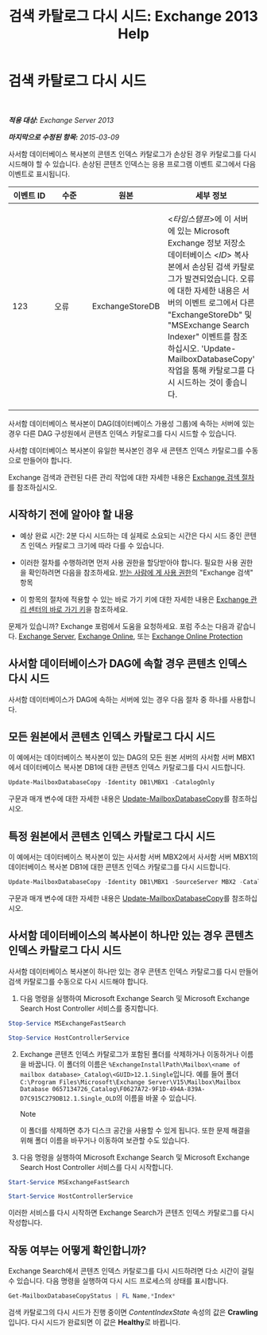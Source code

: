 ﻿---
title: '검색 카탈로그 다시 시드: Exchange 2013 Help'
TOCTitle: 검색 카탈로그 다시 시드
ms:assetid: 9d873bd4-0422-4975-b5e2-82a347479115
ms:mtpsurl: https://technet.microsoft.com/ko-kr/library/Ee633475(v=EXCHG.150)
ms:contentKeyID: 52058108
ms.date: 05/22/2018
mtps_version: v=EXCHG.150
ms.translationtype: MT
---

# 검색 카탈로그 다시 시드

 

_**적용 대상:** Exchange Server 2013_

_**마지막으로 수정된 항목:** 2015-03-09_

사서함 데이터베이스 복사본의 콘텐츠 인덱스 카탈로그가 손상된 경우 카탈로그를 다시 시드해야 할 수 있습니다. 손상된 콘텐츠 인덱스는 응용 프로그램 이벤트 로그에서 다음 이벤트로 표시됩니다.


<table>
<colgroup>
<col style="width: 25%" />
<col style="width: 25%" />
<col style="width: 25%" />
<col style="width: 25%" />
</colgroup>
<thead>
<tr class="header">
<th>이벤트 ID</th>
<th>수준</th>
<th>원본</th>
<th>세부 정보</th>
</tr>
</thead>
<tbody>
<tr class="odd">
<td><p>123</p></td>
<td><p>오류</p></td>
<td><p>ExchangeStoreDB</p></td>
<td><p>&lt;<em>타임스탬프</em>&gt;에 이 서버에 있는 Microsoft Exchange 정보 저장소 데이터베이스 &lt;<em>ID</em>&gt; 복사본에서 손상된 검색 카탈로그가 발견되었습니다. 오류에 대한 자세한 내용은 서버의 이벤트 로그에서 다른 &quot;ExchangeStoreDb&quot; 및 &quot;MSExchange Search Indexer&quot; 이벤트를 참조하십시오. 'Update-MailboxDatabaseCopy' 작업을 통해 카탈로그를 다시 시드하는 것이 좋습니다.</p></td>
</tr>
</tbody>
</table>


사서함 데이터베이스 복사본이 DAG(데이터베이스 가용성 그룹)에 속하는 서버에 있는 경우 다른 DAG 구성원에서 콘텐츠 인덱스 카탈로그를 다시 시드할 수 있습니다.

사서함 데이터베이스 복사본이 유일한 복사본인 경우 새 콘텐츠 인덱스 카탈로그를 수동으로 만들어야 합니다.

Exchange 검색과 관련된 다른 관리 작업에 대한 자세한 내용은 [Exchange 검색 절차](exchange-search-procedures-exchange-2013-help.md)를 참조하십시오.

## 시작하기 전에 알아야 할 내용

  - 예상 완료 시간: 2분 다시 시드하는 데 실제로 소요되는 시간은 다시 시드 중인 콘텐츠 인덱스 카탈로그 크기에 따라 다를 수 있습니다.

  - 이러한 절차를 수행하려면 먼저 사용 권한을 할당받아야 합니다. 필요한 사용 권한을 확인하려면 다음을 참조하세요. [받는 사람에 게 사용 권한](recipients-permissions-exchange-2013-help.md)의 "Exchange 검색" 항목

  - 이 항목의 절차에 적용할 수 있는 바로 가기 키에 대한 자세한 내용은 [Exchange 관리 센터의 바로 가기 키](keyboard-shortcuts-in-the-exchange-admin-center-exchange-online-protection-help.md)을 참조하세요.

문제가 있습니까? Exchange 포럼에서 도움을 요청하세요. 포럼 주소는 다음과 같습니다. [Exchange Server](https://go.microsoft.com/fwlink/p/?linkid=60612), [Exchange Online](https://go.microsoft.com/fwlink/p/?linkid=267542), 또는 [Exchange Online Protection](https://go.microsoft.com/fwlink/p/?linkid=285351)

## 사서함 데이터베이스가 DAG에 속할 경우 콘텐츠 인덱스 다시 시드

사서함 데이터베이스가 DAG에 속하는 서버에 있는 경우 다음 절차 중 하나를 사용합니다.

## 모든 원본에서 콘텐츠 인덱스 카탈로그 다시 시드

이 예에서는 데이터베이스 복사본이 있는 DAG의 모든 원본 서버의 사서함 서버 MBX1에서 데이터베이스 복사본 DB1에 대한 콘텐츠 인덱스 카탈로그를 다시 시드합니다.

```powershell
Update-MailboxDatabaseCopy -Identity DB1\MBX1 -CatalogOnly
```

구문과 매개 변수에 대한 자세한 내용은 [Update-MailboxDatabaseCopy](https://technet.microsoft.com/ko-kr/library/dd335201\(v=exchg.150\))를 참조하십시오.

## 특정 원본에서 콘텐츠 인덱스 카탈로그 다시 시드

이 예에서는 데이터베이스 복사본이 있는 사서함 서버 MBX2에서 사서함 서버 MBX1의 데이터베이스 복사본 DB1에 대한 콘텐츠 인덱스 카탈로그를 다시 시드합니다.

```powershell
Update-MailboxDatabaseCopy -Identity DB1\MBX1 -SourceServer MBX2 -CatalogOnly
```

구문과 매개 변수에 대한 자세한 내용은 [Update-MailboxDatabaseCopy](https://technet.microsoft.com/ko-kr/library/dd335201\(v=exchg.150\))를 참조하십시오.

## 사서함 데이터베이스의 복사본이 하나만 있는 경우 콘텐츠 인덱스 카탈로그 다시 시드

사서함 데이터베이스 복사본이 하나만 있는 경우 콘텐츠 인덱스 카탈로그를 다시 만들어 검색 카탈로그를 수동으로 다시 시드해야 합니다.

1.  다음 명령을 실행하여 Microsoft Exchange Search 및 Microsoft Exchange Search Host Controller 서비스를 중지합니다.
    
```powershell
Stop-Service MSExchangeFastSearch
```
```powershell
Stop-Service HostControllerService
```
2.  Exchange 콘텐츠 인덱스 카탈로그가 포함된 폴더를 삭제하거나 이동하거나 이름을 바꿉니다. 이 폴더의 이름은 `%ExchangeInstallPath\Mailbox\<name of mailbox database>_Catalog\<GUID>12.1.Single`입니다. 예를 들어 폴더 `C:\Program Files\Microsoft\Exchange Server\V15\Mailbox\Mailbox Database 0657134726_Catalog\F0627A72-9F1D-494A-839A-D7C915C279DB12.1.Single_OLD`의 이름을 바꿀 수 있습니다.    

    > [!NOTE]   
    > 이 폴더를 삭제하면 추가 디스크 공간을 사용할 수 있게 됩니다. 또한 문제 해결을 위해 폴더 이름을 바꾸거나 이동하여 보관할 수도 있습니다.


3.  다음 명령을 실행하여 Microsoft Exchange Search 및 Microsoft Exchange Search Host Controller 서비스를 다시 시작합니다.
    
```powershell
Start-Service MSExchangeFastSearch
```
```powershell
Start-Service HostControllerService
```
이러한 서비스를 다시 시작하면 Exchange Search가 콘텐츠 인덱스 카탈로그를 다시 작성합니다.

## 작동 여부는 어떻게 확인합니까?

Exchange Search에서 콘텐츠 인덱스 카탈로그를 다시 시드하려면 다소 시간이 걸릴 수 있습니다. 다음 명령을 실행하여 다시 시드 프로세스의 상태를 표시합니다.

```powershell
Get-MailboxDatabaseCopyStatus | FL Name,*Index*
```
검색 카탈로그의 다시 시드가 진행 중이면 *ContentIndexState* 속성의 값은 **Crawling**입니다. 다시 시드가 완료되면 이 값은 **Healthy**로 바뀝니다.


